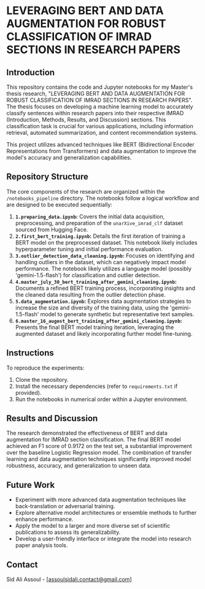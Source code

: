 # LEVERAGING BERT AND DATA AUGMENTATION FOR ROBUST CLASSIFICATION OF IMRAD SECTIONS IN RESEARCH PAPERS

## Introduction

This repository contains the code and Jupyter notebooks for my Master's thesis research, "LEVERAGING BERT AND DATA AUGMENTATION FOR ROBUST CLASSIFICATION OF IMRAD SECTIONS IN RESEARCH PAPERS". The thesis focuses on developing a machine learning model to accurately classify sentences within research papers into their respective IMRAD (Introduction, Methods, Results, and Discussion) sections. This classification task is crucial for various applications, including information retrieval, automated summarization, and content recommendation systems. 

This project utilizes advanced techniques like BERT (Bidirectional Encoder Representations from Transformers) and data augmentation to improve the model's accuracy and generalization capabilities.

## Repository Structure

The core components of the research are organized within the `/notebooks_pipeline` directory. The notebooks follow a logical workflow and are designed to be executed sequentially:

1. **`1.preparing_data.ipynb`:**  Covers the initial data acquisition, preprocessing, and preparation of the `unarXive_imrad_clf` dataset sourced from Hugging Face. 
2. **`2.first_bert_training.ipynb`:**  Details the first iteration of training a BERT model on the preprocessed dataset. This notebook likely includes hyperparameter tuning and initial performance evaluation.
3. **`3.outlier_detection_data_cleaning.ipynb`:**  Focuses on identifying and handling outliers in the dataset, which can negatively impact model performance. The notebook likely utilizes a language model (possibly 'gemini-1.5-flash') for classification and outlier detection.
4. **`4.master_july_30_bert_training_after_gemini_cleaning.ipynb`:**  Documents a refined BERT training process, incorporating insights and the cleaned data resulting from the outlier detection phase.
5. **`5.data_augmentation.ipynb`:**  Explores data augmentation strategies to increase the size and diversity of the training data, using the 'gemini-1.5-flash' model to generate synthetic but representative text samples.
6. **`6.master_16_augest_bert_training_after_gemini_cleaning.ipynb`:**  Presents the final BERT model training iteration, leveraging the augmented dataset and likely incorporating further model fine-tuning. 

## Instructions

To reproduce the experiments:

1. Clone the repository.
2. Install the necessary dependencies (refer to `requirements.txt` if provided).
3. Run the notebooks in numerical order within a Jupyter environment.

## Results and Discussion

The research demonstrated the effectiveness of BERT and data augmentation for IMRAD section classification. The final BERT model achieved an F1 score of 0.9172 on the test set, a substantial improvement over the baseline Logistic Regression model. The combination of transfer learning and data augmentation techniques significantly improved model robustness, accuracy, and generalization to unseen data.

## Future Work

- Experiment with more advanced data augmentation techniques like back-translation or adversarial training.
- Explore alternative model architectures or ensemble methods to further enhance performance.
- Apply the model to a larger and more diverse set of scientific publications to assess its generalizability.
- Develop a user-friendly interface or integrate the model into research paper analysis tools.

## Contact

Sid Ali Assoul - [assoulsidali.contact@gmail.com]
